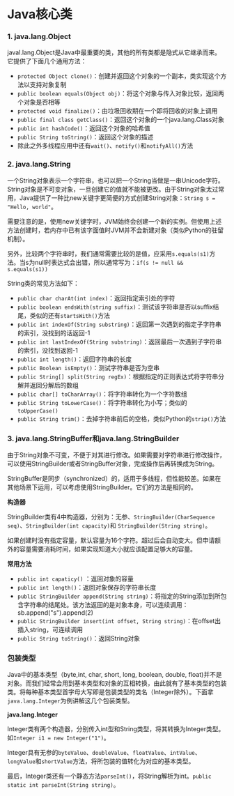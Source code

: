 # Java核心类

### 1. java.lang.Object

javal.lang.Object是Java中最重要的类，其他的所有类都是隐式从它继承而来。它提供了下面几个通用方法：

- `protected Object clone()`：创建并返回这个对象的一个副本，类实现这个方法以支持对象复制
- `public boolean equals(Object obj)`：将这个对象与传入对象比较，返回两个对象是否相等
- `protected void finalize()`：由垃圾回收期在一个即将回收的对象上调用
- `public final class getClass()`：返回这个对象的一个java.lang.Class对象
- `public int hashCode()`：返回这个对象的哈希值
- `public String toString()`：返回这个对象的描述
- 除此之外多线程应用中还有`wait()`、`notify()`和`notifyAll()`方法

### 2. java.lang.String

一个String对象表示一个字符串，也可以把一个String当做是一串Unicode字符。String对象是不可变对象，一旦创建它的值就不能被更改。由于String对象太过常用，Java提供了一种比new关键字更简便的方式创建String对象：`String s = "Hello, world"`。

需要注意的是，使用new关键字时，JVM始终会创建一个新的实例。但使用上述方法创建时，若内存中已有该字面值时JVM并不会新建对象（类似Python的驻留机制）。

另外，比较两个字符串时，我们通常需要比较的是值，应采用`s.equals(s1)`方法。当s为null时表达式会出错，所以通常写为：`if(s != null && s.equals(s1))`

String类的常见方法如下：

- `public char charAt(int index)`：返回指定索引处的字符
- `public boolean endsWith(string suffix)`：测试该字符串是否以suffix结尾，类似的还有`startsWith()`方法
- `public int indexOf(String substring)`：返回第一次遇到的指定子字符串的索引，没找到的话返回-1
- `public int lastIndexOf(String substring)`：返回最后一次遇到子字符串的索引，没找到返回-1
- `public int length()`：返回字符串的长度
- `public Boolean isEmpty()`：测试字符串是否为空串
- `public String[] split(String regEx)`：根据指定的正则表达式将字符串分解并返回分解后的数组
- `public char[] toCharArray()`：将字符串转化为一个字符数组
- `public String toLowerCase()`：将字符串转化为小写；类似的`toUpperCase()`
- `public String trim()`：去掉字符串前后的空格，类似Python的`strip()`方法

### 3. java.lang.StringBuffer和java.lang.StringBuilder

由于String对象不可变，不便于对其进行修改。如果需要对字符串进行修改操作，可以使用StringBuilder或者StringBuffer对象，完成操作后再转换成为String。

StringBuffer是同步（synchronized）的，适用于多线程，但性能较差。如果在其他场景下运用，可以考虑使用StringBuilder。它们的方法是相同的。

**构造器**

StringBuilder类有4中构造器，分别为：无参、`StringBuilder(CharSequence seq)`、`StringBuilder(int capacity)`和 `StringBuilder(String string)`。

如果创建时没有指定容量，默认容量为16个字符。超过后会自动变大。但申请额外的容量需要消耗时间，如果实现知道大小就应该配置足够大的容量。

**常用方法**

- `public int capaticy()` ：返回对象的容量
- `public int length()`：返回对象保存的字符串长度
- `public StringBuilder append(String string)`：将指定的String添加到所包含字符串的结尾处。该方法返回的是对象本身，可以连续调用：sb.append("s").append(2)
- `public StringBuilder insert(int offset, String string)`：在offset出插入string，可连续调用
- `public String toString()`：返回String对象

### 包装类型

Java中的基本类型（byte,int, char, short, long, boolean, double, float)并不是对象。而我们经常会用到基本类型和对象的互相转换，由此就有了基本类型的包装类。将每种基本类型首字母大写即是包装类型的类名（Integer除外）。下面拿`java.lang.Integer`为例讲解这几个包装类型。

**java.lang.Integer**

Integer类有两个构造器，分别传入int型和String类型，将其转换为Integer类型。如`Integer i1 = new Integer("1")`。

Integer具有无参的`byteValue`、`doubleValue`、`floatValue`、`intValue`、`longValue`和`shortValue`方法，将所包装的值转化为对应的基本类型。

最后，Integer类还有一个静态方法`parseInt()`，将String解析为int。`public static int parseInt(String string)`。

